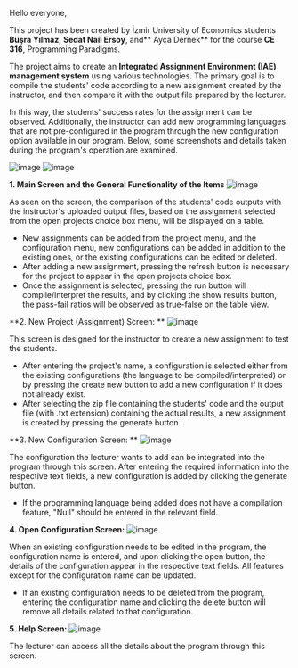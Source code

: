 Hello everyone,

This project has been created by İzmir University of Economics students **Büşra Yılmaz**, **Sedat Nail Ersoy**, and** Ayça Dernek** for the course **CE 316**, Programming Paradigms. 

The project aims to create an **Integrated Assignment Environment (IAE) management system** using various technologies. The primary goal is to compile the students' code according to a new assignment created 
by the instructor, and then compare it with the output file prepared by the lecturer. 

In this way, the students' success rates for the assignment can be observed. Additionally, the instructor can add new programming languages that are not pre-configured in the program through the new configuration
option available in our program. Below, some screenshots and details taken during the program's operation are examined.

![image](https://github.com/Ellaedrieth/CE316-Project/assets/99333733/115d974d-6145-4a09-8954-3df737337a9b)
![image](https://github.com/Ellaedrieth/CE316-Project/assets/99333733/1af07b1e-f22c-40cb-ab86-ff5fe17df7fc)

**1. Main Screen and the General Functionality of the Items**
![image](https://github.com/Ellaedrieth/CE316-Project/assets/99333733/380aa5c5-cac7-41c7-bad1-726883dec1ec)

As seen on the screen, the comparison of the students' code outputs with the instructor's uploaded output files, based on the assignment selected from the open projects choice box menu, will be displayed on a table. 
-  New assignments can be added from the project menu, and the configuration menu, new configurations can be added in addition to the existing ones, or the existing configurations can be edited or deleted.
-   After adding a new assignment, pressing the refresh button is necessary for the project to appear in the open projects choice box.
-   Once the assignment is selected, pressing the run button will compile/interpret the results, and by clicking the show results button, the pass-fail ratios will be observed as true-false on the table view.

**2. New Project (Assignment) Screen: **
![image](https://github.com/Ellaedrieth/CE316-Project/assets/99333733/4e972910-53a5-4d3e-9841-e0167594c094)

This screen is designed for the instructor to create a new assignment to test the students. 
- After entering the project's name, a configuration is selected either from the existing configurations (the language to be compiled/interpreted) or by pressing the create new button to add a new configuration if
  it does not already exist.
- After selecting the zip file containing the students' code and the output file (with .txt extension) containing the actual results, a new assignment is created by pressing the generate button.

**3. New Configuration Screen: **
![image](https://github.com/Ellaedrieth/CE316-Project/assets/99333733/2ae3b4ac-c73b-437d-acd3-4ba23b0fcd02)

The configuration the lecturer wants to add can be integrated into the program through this screen. After entering the required information into the respective text fields, a new configuration is added by clicking 
the generate button. 
- If the programming language being added does not have a compilation feature, "Null" should be entered in the relevant field.

**4. Open Configuration Screen:** 
![image](https://github.com/Ellaedrieth/CE316-Project/assets/99333733/0882d74f-724c-4ad0-a79d-5ed44e24d788)

When an existing configuration needs to be edited in the program, the configuration name is entered, and upon clicking the open button, the details of the configuration appear in the respective text fields. All features except
for the configuration name can be updated.
- If an existing configuration needs to be deleted from the program, entering the configuration name and clicking the delete button will remove all details related to that configuration.

**5. Help Screen:**
![image](https://github.com/Ellaedrieth/CE316-Project/assets/99333733/eb51cd59-91d9-4bc0-96d6-fc9eb31e65aa)

The lecturer can access all the details about the program through this screen.

